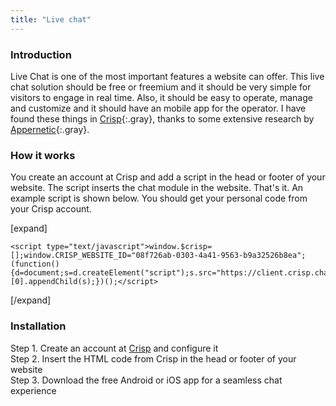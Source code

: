 ```yaml
---
title: "Live chat"
---
```


### Introduction

Live Chat is one of the most important features a website can offer. This live chat solution should be free or freemium and it should be very simple for visitors to engage in real time. Also, it should be easy to operate, manage and customize and it should have an mobile app for the operator. I have found these things in [Crisp](http://crisp.chat){:.gray}, thanks to some extensive research by [Appernetic](https://blog.appernetic.io/2016/07/14/use-live-chat-to-beat-the-competition/){:.gray}.

### How it works

You create an account at Crisp and add a script in the head or footer of your website. The script inserts the chat module in the website. That's it. An example script is shown below. You should get your personal code from your Crisp account.

[expand]

```
<script type="text/javascript">window.$crisp=[];window.CRISP_WEBSITE_ID="08f726ab-0303-4a41-9563-b9a32526b8ea";(function(){d=document;s=d.createElement("script");s.src="https://client.crisp.chat/l.js";s.async=1;d.getElementsByTagName("head")[0].appendChild(s);})();</script>
```

[/expand]

### Installation

Step 1. Create an account at [Crisp](http://crisp.chat) and configure it
<br />Step 2. Insert the HTML code from Crisp in the head or footer of your website
<br />Step 3. Download the free Android or iOS app for a seamless chat experience